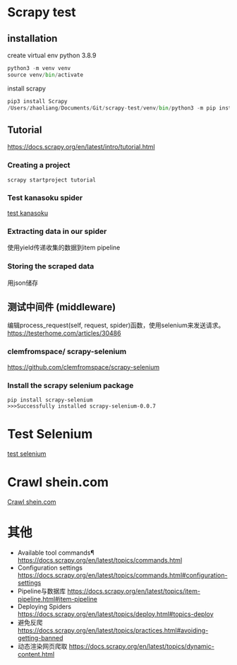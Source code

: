 # Scrapy test

## installation
create virtual env python 3.8.9
```python
python3 -m venv venv
source venv/bin/activate
```
install scrapy
```python
pip3 install Scrapy
/Users/zhaoliang/Documents/Git/scrapy-test/venv/bin/python3 -m pip install scrapy
```

## Tutorial 
https://docs.scrapy.org/en/latest/intro/tutorial.html

### Creating a project
```
scrapy startproject tutorial
```
### Test kanasoku spider
[test kanasoku](kanasoku.md)
### Extracting data in our spider
使用yield传递收集的数据到item pipeline
### Storing the scraped data
用json储存
## 测试中间件 (middleware)
编辑process_request(self, request, spider)函数，使用selenium来发送请求。
https://testerhome.com/articles/30486

### clemfromspace/ scrapy-selenium
https://github.com/clemfromspace/scrapy-selenium
### Install the scrapy selenium package
```
pip install scrapy-selenium
>>>Successfully installed scrapy-selenium-0.0.7
```
# Test Selenium
[test selenium](selenium.md)
# Crawl shein.com
[Crawl shein.com](shein.md)

# 其他
+ Available tool commands¶
  https://docs.scrapy.org/en/latest/topics/commands.html
+ Configuration settings
  https://docs.scrapy.org/en/latest/topics/commands.html#configuration-settings
+ Pipeline与数据库
  https://docs.scrapy.org/en/latest/topics/item-pipeline.html#item-pipeline
+ Deploying Spiders 
  https://docs.scrapy.org/en/latest/topics/deploy.html#topics-deploy
+ 避免反爬
  https://docs.scrapy.org/en/latest/topics/practices.html#avoiding-getting-banned
+ 动态渲染网页爬取
 https://docs.scrapy.org/en/latest/topics/dynamic-content.html